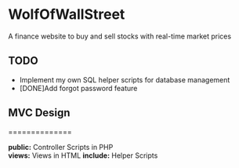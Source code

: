 # WolfOfWallStreet
A finance website to buy and sell stocks with real-time market prices

## TODO
* Implement my own SQL helper scripts for database management
* [DONE]Add forgot password feature

## MVC Design
==============

**public:**	Controller Scripts in PHP  
**views:**	Views in HTML
**include:**	Helper Scripts
